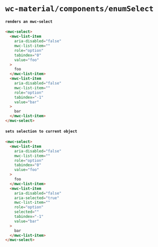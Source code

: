 # `wc-material/components/enumSelect`

#### `renders an mwc-select`

```html
<mwc-select>
  <mwc-list-item
    aria-disabled="false"
    mwc-list-item=""
    role="option"
    tabindex="0"
    value="foo"
  >
    foo
  </mwc-list-item>
  <mwc-list-item
    aria-disabled="false"
    mwc-list-item=""
    role="option"
    tabindex="-1"
    value="bar"
  >
    bar
  </mwc-list-item>
</mwc-select>

```

#### `sets selection to current object`

```html
<mwc-select>
  <mwc-list-item
    aria-disabled="false"
    mwc-list-item=""
    role="option"
    tabindex="0"
    value="foo"
  >
    foo
  </mwc-list-item>
  <mwc-list-item
    aria-disabled="false"
    aria-selected="true"
    mwc-list-item=""
    role="option"
    selected=""
    tabindex="-1"
    value="bar"
  >
    bar
  </mwc-list-item>
</mwc-select>

```

